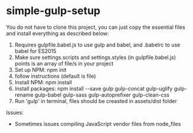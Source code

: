 # simple-gulp-setup

You do not have to clone this project, you can just copy the essential files and install everything as described below:

1. Requires gulpfile.babel.js to use gulp and babel, and .babelrc to use babel for ES2015
2. Make sure settings.scripts and settings.styles (in gulpfile.babel.js) points is an array of file/s in your project
3. Set up NPM: npm init
4. follow instructions (default is file)
5. Install NPM: npm install
6. Install packages: npm install --save gulp gulp-concat gulp-uglify gulp-rename gulp-babel gulp-sass gulp-autoprefixer gulp-clean-css
7. Run 'gulp' in terminal, files should be creasted in assets/dist folder

Issues:
- Sometimes issues compiling JavaScript vendor files from node_files